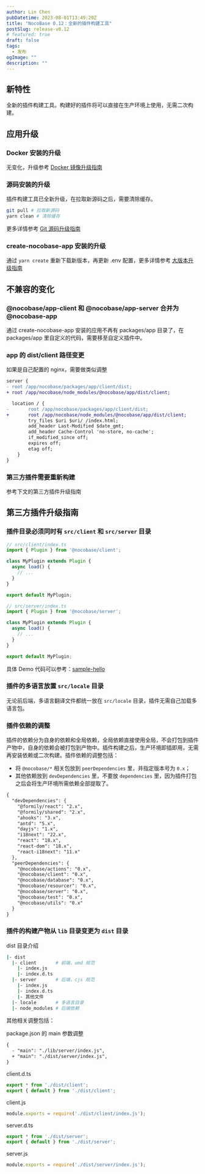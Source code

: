 ```yaml
---
author: Lin Chen
pubDatetime: 2023-08-01T13:49:20Z
title: "NocoBase 0.12：全新的插件构建工具"
postSlug: release-v0.12
# featured: true
draft: false
tags:
  - 发布
ogImage: ""
description: ""
---
```


## 新特性

全新的插件构建工具。构建好的插件将可以直接在生产环境上使用，无需二次构建。

## 应用升级

### Docker 安装的升级

无变化，升级参考 [Docker 镜像升级指南](https://docs-cn.nocobase.com/welcome/getting-started/upgrading/docker-compose)

### 源码安装的升级

插件构建工具已全新升级，在拉取新源码之后，需要清除缓存。

```bash
git pull # 拉取新源码
yarn clean # 清除缓存
```

更多详情参考 [Git 源码升级指南](https://docs-cn.nocobase.com/welcome/getting-started/upgrading/git-clone)

### create-nocobase-app 安装的升级

通过 `yarn create` 重新下载新版本，再更新 .env 配置，更多详情参考 [大版本升级指南](https://docs-cn.nocobase.com/welcome/getting-started/upgrading/create-nocobase-app#大版本升级)

## 不兼容的变化

### @nocobase/app-client 和 @nocobase/app-server 合并为 @nocobase-app

通过 create-nocobase-app 安装的应用不再有 packages/app 目录了，在 packages/app 里自定义的代码，需要移至自定义插件中。

### app 的 dist/client 路径变更

如果是自己配置的 nginx，需要做类似调整

```diff
server {
- root /app/nocobase/packages/app/client/dist;
+ root /app/nocobase/node_modules/@nocobase/app/dist/client;

  location / {
-       root /app/nocobase/packages/app/client/dist;
+       root /app/nocobase/node_modules/@nocobase/app/dist/client;
        try_files $uri $uri/ /index.html;
        add_header Last-Modified $date_gmt;
        add_header Cache-Control 'no-store, no-cache';
        if_modified_since off;
        expires off;
        etag off;
    }
}
```

### 第三方插件需要重新构建

参考下文的第三方插件升级指南

## 第三方插件升级指南

### 插件目录必须同时有 `src/client` 和 `src/server` 目录

```js
// src/client/index.ts
import { Plugin } from '@nocobase/client';

class MyPlugin extends Plugin {
  async load() {
    // ...
  }
}

export default MyPlugin;
```

```js
// src/server/index.ts
import { Plugin } from '@nocobase/server';

class MyPlugin extends Plugin {
  async load() {
    // ...
  }
}

export default MyPlugin;
```

具体 Demo 代码可以参考：[sample-hello](https://github.com/nocobase/nocobase/tree/main/packages/samples/hello)

### 插件的多语言放置 `src/locale` 目录

无论前后端，多语言翻译文件都统一放在 `src/locale` 目录，插件无需自己加载多语言包。

### 插件依赖的调整

插件的依赖分为自身的依赖和全局依赖，全局依赖直接使用全局，不会打包到插件产物中，自身的依赖会被打包到产物中。插件构建之后，生产环境即插即用，无需再安装依赖或二次构建。插件依赖的调整包括：

- 将 `@nocobase/*` 相关包放到 `peerDependencies` 里，并指定版本号为 `0.x`；
- 其他依赖放到 `devDependencies` 里，不要放 `dependencies` 里，因为插件打包之后会将生产环境所需依赖全部提取了。

```diff
{
  "devDependencies": {
    "@formily/react": "2.x",
    "@formily/shared": "2.x",
    "ahooks": "3.x",
    "antd": "5.x",
    "dayjs": "1.x",
    "i18next": "22.x",
    "react": "18.x",
    "react-dom": "18.x",
    "react-i18next": "11.x"
  },
  "peerDependencies": {
    "@nocobase/actions": "0.x",
    "@nocobase/client": "0.x",
    "@nocobase/database": "0.x",
    "@nocobase/resourcer": "0.x",
    "@nocobase/server": "0.x",
    "@nocobase/test": "0.x",
    "@nocobase/utils": "0.x"
  }
}
```

### 插件的构建产物从 `lib` 目录变更为 `dist` 目录

dist 目录介绍

```bash
|- dist
  |- client       # 前端，umd 规范
    |- index.js
    |- index.d.ts
  |- server       # 后端，cjs 规范
    |- index.js
    |- index.d.ts
    |- 其他文件
  |- locale       # 多语言目录
  |- node_modules # 后端依赖
```

其他相关调整包括：

package.json 的 main 参数调整

```diff
{
  - "main": "./lib/server/index.js",
  + "main": "./dist/server/index.js",
}
```

client.d.ts

```ts
export * from './dist/client';
export { default } from './dist/client';
```

client.js

```js
module.exports = require('./dist/client/index.js');
```

server.d.ts

```ts
export * from './dist/server';
export { default } from './dist/server';
```

server.js

```js
module.exports = require('./dist/server/index.js');
```
